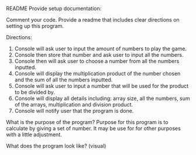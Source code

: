 README
Provide setup documentation:

Comment your code.
Provide a readme that includes clear directions on setting up this program.

Directions:
1. Console will ask user to input the amount of numbers to play the game.
2. Console then store that number and ask user to input all the numbers.
3. Console then will ask user to choose a number from all the numbers inputted.
4. Console will display the multiplication product of the number chosen and the sum of all the numbers inputted.
5. Console will ask user to input a number that will be used for the product to be divided by.
6. Console will display all details including: array size, all the numbers, sum of the arrays, multiplication and division product.
7. Console will notify user that the program is done.

What is the purpose of the program?
Purpose for this program is to calculate by giving a set of number. It may be use for for other purposes with a little adjustment.

What does the program look like? (visual)
